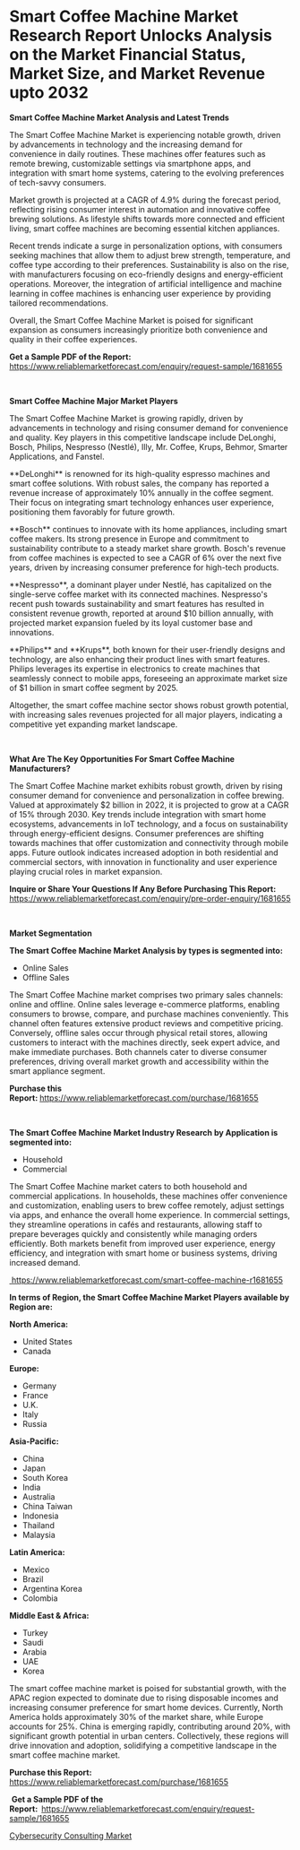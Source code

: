 <p><h1>Smart Coffee Machine Market Research Report Unlocks Analysis on the Market Financial Status, Market Size, and Market Revenue upto 2032</h1></p><p><strong>Smart Coffee Machine Market Analysis and Latest Trends</strong></p>
<p><p>The Smart Coffee Machine Market is experiencing notable growth, driven by advancements in technology and the increasing demand for convenience in daily routines. These machines offer features such as remote brewing, customizable settings via smartphone apps, and integration with smart home systems, catering to the evolving preferences of tech-savvy consumers.</p><p>Market growth is projected at a CAGR of 4.9% during the forecast period, reflecting rising consumer interest in automation and innovative coffee brewing solutions. As lifestyle shifts towards more connected and efficient living, smart coffee machines are becoming essential kitchen appliances. </p><p>Recent trends indicate a surge in personalization options, with consumers seeking machines that allow them to adjust brew strength, temperature, and coffee type according to their preferences. Sustainability is also on the rise, with manufacturers focusing on eco-friendly designs and energy-efficient operations. Moreover, the integration of artificial intelligence and machine learning in coffee machines is enhancing user experience by providing tailored recommendations.</p><p>Overall, the Smart Coffee Machine Market is poised for significant expansion as consumers increasingly prioritize both convenience and quality in their coffee experiences.</p></p>
<p><strong>Get a Sample PDF of the Report:&nbsp;</strong> <a href="https://www.reliablemarketforecast.com/enquiry/request-sample/1681655?utm_campaign=2397&utm_medium=2&utm_source=Github&utm_content=ia&utm_term=24032025&utm_id=smart-coffee-machine">https://www.reliablemarketforecast.com/enquiry/request-sample/1681655</a></p>
<p>&nbsp;</p>
<p><strong>Smart Coffee Machine Major Market Players</strong></p>
<p><p>The Smart Coffee Machine Market is growing rapidly, driven by advancements in technology and rising consumer demand for convenience and quality. Key players in this competitive landscape include DeLonghi, Bosch, Philips, Nespresso (Nestlé), Illy, Mr. Coffee, Krups, Behmor, Smarter Applications, and Fanstel.</p><p>**DeLonghi** is renowned for its high-quality espresso machines and smart coffee solutions. With robust sales, the company has reported a revenue increase of approximately 10% annually in the coffee segment. Their focus on integrating smart technology enhances user experience, positioning them favorably for future growth.</p><p>**Bosch** continues to innovate with its home appliances, including smart coffee makers. Its strong presence in Europe and commitment to sustainability contribute to a steady market share growth. Bosch's revenue from coffee machines is expected to see a CAGR of 6% over the next five years, driven by increasing consumer preference for high-tech products.</p><p>**Nespresso**, a dominant player under Nestlé, has capitalized on the single-serve coffee market with its connected machines. Nespresso's recent push towards sustainability and smart features has resulted in consistent revenue growth, reported at around $10 billion annually, with projected market expansion fueled by its loyal customer base and innovations.</p><p>**Philips** and **Krups**, both known for their user-friendly designs and technology, are also enhancing their product lines with smart features. Philips leverages its expertise in electronics to create machines that seamlessly connect to mobile apps, foreseeing an approximate market size of $1 billion in smart coffee segment by 2025.</p><p>Altogether, the smart coffee machine sector shows robust growth potential, with increasing sales revenues projected for all major players, indicating a competitive yet expanding market landscape.</p></p>
<p>&nbsp;</p>
<p><strong>What Are The Key Opportunities For Smart Coffee Machine Manufacturers?</strong></p>
<p><p>The Smart Coffee Machine market exhibits robust growth, driven by rising consumer demand for convenience and personalization in coffee brewing. Valued at approximately $2 billion in 2022, it is projected to grow at a CAGR of 15% through 2030. Key trends include integration with smart home ecosystems, advancements in IoT technology, and a focus on sustainability through energy-efficient designs. Consumer preferences are shifting towards machines that offer customization and connectivity through mobile apps. Future outlook indicates increased adoption in both residential and commercial sectors, with innovation in functionality and user experience playing crucial roles in market expansion.</p></p>
<p><strong>Inquire or Share Your Questions If Any Before Purchasing This Report:</strong> <a href="https://www.reliablemarketforecast.com/enquiry/pre-order-enquiry/1681655?utm_campaign=2397&utm_medium=2&utm_source=Github&utm_content=ia&utm_term=24032025&utm_id=smart-coffee-machine">https://www.reliablemarketforecast.com/enquiry/pre-order-enquiry/1681655</a></p>
<p>&nbsp;</p>
<p><strong>Market Segmentation</strong></p>
<p><strong>The Smart Coffee Machine Market Analysis by types is segmented into:</strong></p>
<p><ul><li>Online Sales</li><li>Offline Sales</li></ul></p>
<p><p>The Smart Coffee Machine market comprises two primary sales channels: online and offline. Online sales leverage e-commerce platforms, enabling consumers to browse, compare, and purchase machines conveniently. This channel often features extensive product reviews and competitive pricing. Conversely, offline sales occur through physical retail stores, allowing customers to interact with the machines directly, seek expert advice, and make immediate purchases. Both channels cater to diverse consumer preferences, driving overall market growth and accessibility within the smart appliance segment.</p></p>
<p><strong>Purchase this Report:&nbsp;</strong><a href="https://www.reliablemarketforecast.com/purchase/1681655?utm_campaign=2397&utm_medium=2&utm_source=Github&utm_content=ia&utm_term=24032025&utm_id=smart-coffee-machine">https://www.reliablemarketforecast.com/purchase/1681655</a></p>
<p>&nbsp;</p>
<p><strong>The Smart Coffee Machine Market Industry Research by Application is segmented into:</strong></p>
<p><ul><li>Household</li><li>Commercial</li></ul></p>
<p><p>The Smart Coffee Machine market caters to both household and commercial applications. In households, these machines offer convenience and customization, enabling users to brew coffee remotely, adjust settings via apps, and enhance the overall home experience. In commercial settings, they streamline operations in cafés and restaurants, allowing staff to prepare beverages quickly and consistently while managing orders efficiently. Both markets benefit from improved user experience, energy efficiency, and integration with smart home or business systems, driving increased demand.</p></p>
<p><a href="https://www.reliablemarketforecast.com/smart-coffee-machine-r1681655?utm_campaign=2397&utm_medium=2&utm_source=Github&utm_content=ia&utm_term=24032025&utm_id=smart-coffee-machine">&nbsp;https://www.reliablemarketforecast.com/smart-coffee-machine-r1681655</a></p>
<p><strong>In terms of Region, the Smart Coffee Machine Market Players available by Region are:</strong></p>
<p>
    <p> <strong> North America: </strong>
        <ul>
            <li>United States</li>
            <li>Canada</li>
        </ul>
        </p> 
    <p> <strong> Europe: </strong>
        <ul>
            <li>Germany</li>
            <li>France</li>
            <li>U.K.</li>
            <li>Italy</li>
            <li>Russia</li>
        </ul>
        </p> 
    <p> <strong> Asia-Pacific: </strong>
        <ul>
            <li>China</li>
            <li>Japan</li>
            <li>South Korea</li>
            <li>India</li>
            <li>Australia</li>
            <li>China Taiwan</li>
            <li>Indonesia</li>
            <li>Thailand</li>
            <li>Malaysia</li>
        </ul>
        </p> 
    <p> <strong> Latin America: </strong>
        <ul>
            <li>Mexico</li>
            <li>Brazil</li>
            <li>Argentina Korea</li>
            <li>Colombia</li>
        </ul>
        </p> 
    <p> <strong> Middle East & Africa: </strong>
        <ul>
            <li>Turkey</li>
            <li>Saudi</li>
            <li>Arabia</li>
            <li>UAE</li>
            <li>Korea</li>
        </ul>
    </p>
    </p>
<p><p>The smart coffee machine market is poised for substantial growth, with the APAC region expected to dominate due to rising disposable incomes and increasing consumer preference for smart home devices. Currently, North America holds approximately 30% of the market share, while Europe accounts for 25%. China is emerging rapidly, contributing around 20%, with significant growth potential in urban centers. Collectively, these regions will drive innovation and adoption, solidifying a competitive landscape in the smart coffee machine market.</p></p>
<p><strong>Purchase this Report: </strong><a href="https://www.reliablemarketforecast.com/purchase/1681655?utm_campaign=2397&utm_medium=2&utm_source=Github&utm_content=ia&utm_term=24032025&utm_id=smart-coffee-machine">https://www.reliablemarketforecast.com/purchase/1681655</a></p>
<p>&nbsp;<strong>Get a Sample PDF of the Report:&nbsp;&nbsp;</strong><a href="https://www.reliablemarketforecast.com/enquiry/request-sample/1681655?utm_campaign=2397&utm_medium=2&utm_source=Github&utm_content=ia&utm_term=24032025&utm_id=smart-coffee-machine">https://www.reliablemarketforecast.com/enquiry/request-sample/1681655</a></p>
<p><strong></strong></p>
<p><p><a href="https://github.com/FahadAhmed223/Market-Research-Report-List-1/blob/main/cybersecurity-consulting-market.md?utm_campaign=2397&utm_medium=2&utm_source=Github&utm_content=ia&utm_term=24032025&utm_id=smart-coffee-machine">Cybersecurity Consulting Market</a></p></p>
